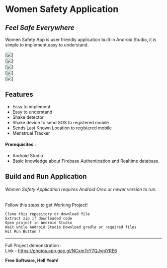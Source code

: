 # Women Safety Application
## _Feel Safe Everywhere_


Women Safety App is user friendly application built in Android Studio,
it is simple to implement,easy to understand.



[<img src="media/loginpages.jpg" />]
<br>
[<img src="media/MainPage.jpg" />]
<br>
[<img src="media/sos.jpg" />]
<br>
[<img src="media/period_tracker.jpg" />]
<br>
[<img src="media/emergency.jpg" />]






## Features

- Easy to implement
- Easy to understand
- Shake detector
- Shake device to send SOS to registered mobile
- Sends Last Known Location to registered mobile
- Menstrual Tracker

#### Prerequisites :
- Android Studio
- Basic knowledge about Firebase Authentication and Realtime database.
## Build and Run Application

###### Women Safety Application requires Android Oreo or newer version to run.
Follow this steps to get Working Project!
```
Clone this repository or download file
Extract zip if downloaded code
Open project in Android Studio
Wait while Android Studio Download gradle or required files
Hit Run Button !
```

------------

Full Project demonstration  :<br>
Link - https://photos.app.goo.gl/NCxm7cY7QJyniYRE6

**Free Software, Hell Yeah!**

[//]: # (These are reference links used in the body of this note and get stripped out when the markdown processor does its job. There is no need to format nicely because it shouldn't be seen. Thanks SO - http://stackoverflow.com/questions/4823468/store-comments-in-markdown-syntax)

   
